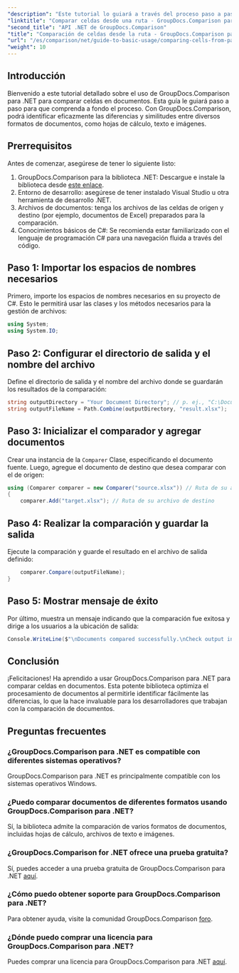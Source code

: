 ```yaml
---
"description": "Este tutorial lo guiará a través del proceso paso a paso de comparación del contenido de las celdas de Excel, lo que permitirá a los desarrolladores identificar de manera eficiente las diferencias y similitudes entre los documentos."
"linktitle": "Comparar celdas desde una ruta - GroupDocs.Comparison para .NET"
"second_title": "API .NET de GroupDocs.Comparison"
"title": "Comparación de celdas desde la ruta - GroupDocs.Comparison para .NET"
"url": "/es/comparison/net/guide-to-basic-usage/comparing-cells-from-path/"
"weight": 10
---
```


## Introducción

Bienvenido a este tutorial detallado sobre el uso de GroupDocs.Comparison para .NET para comparar celdas en documentos. Esta guía le guiará paso a paso para que comprenda a fondo el proceso. Con GroupDocs.Comparison, podrá identificar eficazmente las diferencias y similitudes entre diversos formatos de documentos, como hojas de cálculo, texto e imágenes.

## Prerrequisitos

Antes de comenzar, asegúrese de tener lo siguiente listo:

1. GroupDocs.Comparison para la biblioteca .NET: Descargue e instale la biblioteca desde [este enlace](https://releases.groupdocs.com/comparison/net/).
2. Entorno de desarrollo: asegúrese de tener instalado Visual Studio u otra herramienta de desarrollo .NET.
3. Archivos de documentos: tenga los archivos de las celdas de origen y destino (por ejemplo, documentos de Excel) preparados para la comparación.
4. Conocimientos básicos de C#: Se recomienda estar familiarizado con el lenguaje de programación C# para una navegación fluida a través del código.

## Paso 1: Importar los espacios de nombres necesarios

Primero, importe los espacios de nombres necesarios en su proyecto de C#. Esto le permitirá usar las clases y los métodos necesarios para la gestión de archivos:

```csharp
using System;
using System.IO;
```

## Paso 2: Configurar el directorio de salida y el nombre del archivo

Define el directorio de salida y el nombre del archivo donde se guardarán los resultados de la comparación:

```csharp
string outputDirectory = "Your Document Directory"; // p. ej., "C:\Documentos"
string outputFileName = Path.Combine(outputDirectory, "result.xlsx");
```

## Paso 3: Inicializar el comparador y agregar documentos

Crear una instancia de la `Comparer` Clase, especificando el documento fuente. Luego, agregue el documento de destino que desea comparar con el de origen:

```csharp
using (Comparer comparer = new Comparer("source.xlsx")) // Ruta de su archivo de origen
{
    comparer.Add("target.xlsx"); // Ruta de su archivo de destino
```

## Paso 4: Realizar la comparación y guardar la salida

Ejecute la comparación y guarde el resultado en el archivo de salida definido:

```csharp
    comparer.Compare(outputFileName);
}
```

## Paso 5: Mostrar mensaje de éxito

Por último, muestra un mensaje indicando que la comparación fue exitosa y dirige a los usuarios a la ubicación de salida:

```csharp
Console.WriteLine($"\nDocuments compared successfully.\nCheck output in {outputDirectory}.");
```

## Conclusión

¡Felicitaciones! Ha aprendido a usar GroupDocs.Comparison para .NET para comparar celdas en documentos. Esta potente biblioteca optimiza el procesamiento de documentos al permitirle identificar fácilmente las diferencias, lo que la hace invaluable para los desarrolladores que trabajan con la comparación de documentos.

## Preguntas frecuentes

### ¿GroupDocs.Comparison para .NET es compatible con diferentes sistemas operativos?

GroupDocs.Comparison para .NET es principalmente compatible con los sistemas operativos Windows.

### ¿Puedo comparar documentos de diferentes formatos usando GroupDocs.Comparison para .NET?

Sí, la biblioteca admite la comparación de varios formatos de documentos, incluidas hojas de cálculo, archivos de texto e imágenes.

### ¿GroupDocs.Comparison for .NET ofrece una prueba gratuita?

Sí, puedes acceder a una prueba gratuita de GroupDocs.Comparison para .NET [aquí](https://releases.groupdocs.com/).

### ¿Cómo puedo obtener soporte para GroupDocs.Comparison para .NET?

Para obtener ayuda, visite la comunidad GroupDocs.Comparison [foro](https://forum.groupdocs.com/c/comparison/12).

### ¿Dónde puedo comprar una licencia para GroupDocs.Comparison para .NET?

Puedes comprar una licencia para GroupDocs.Comparison para .NET [aquí](https://purchase.groupdocs.com/buy).